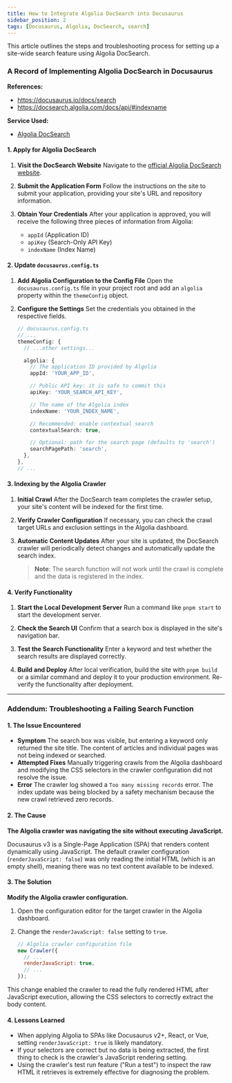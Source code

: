 ```yaml
---
title: How to Integrate Algolia DocSearch into Docusaurus
sidebar_position: 2
tags: [Docusaurus, Algolia, DocSearch, search]
---
```


This article outlines the steps and troubleshooting process for setting up a site-wide search feature using Algolia DocSearch.

### A Record of Implementing Algolia DocSearch in Docusaurus

**References:**
- https://docusaurus.io/docs/search
- https://docsearch.algolia.com/docs/api/#indexname

**Service Used:**
- [Algolia DocSearch](https://docsearch.algolia.com/)

<!-- truncate -->

#### 1. Apply for Algolia DocSearch

1.  **Visit the DocSearch Website**
    Navigate to the [official Algolia DocSearch website](https://docsearch.algolia.com/).

2.  **Submit the Application Form**
    Follow the instructions on the site to submit your application, providing your site's URL and repository information.

3.  **Obtain Your Credentials**
    After your application is approved, you will receive the following three pieces of information from Algolia:
    *   `appId` (Application ID)
    *   `apiKey` (Search-Only API Key)
    *   `indexName` (Index Name)

#### 2. Update `docusaurus.config.ts`

1.  **Add Algolia Configuration to the Config File**
    Open the `docusaurus.config.ts` file in your project root and add an `algolia` property within the `themeConfig` object.

2.  **Configure the Settings**
    Set the credentials you obtained in the respective fields.

    ```typescript
    // docusaurus.config.ts
    // ...
    themeConfig: {
      // ...other settings...

      algolia: {
        // The application ID provided by Algolia
        appId: 'YOUR_APP_ID',

        // Public API key: it is safe to commit this
        apiKey: 'YOUR_SEARCH_API_KEY',

        // The name of the Algolia index
        indexName: 'YOUR_INDEX_NAME',

        // Recommended: enable contextual search
        contextualSearch: true,

        // Optional: path for the search page (defaults to 'search')
        searchPagePath: 'search',
      },
    },
    // ...
    ```

#### 3. Indexing by the Algolia Crawler

1.  **Initial Crawl**
    After the DocSearch team completes the crawler setup, your site's content will be indexed for the first time.

2.  **Verify Crawler Configuration**
    If necessary, you can check the crawl target URLs and exclusion settings in the Algolia dashboard.

3.  **Automatic Content Updates**
    After your site is updated, the DocSearch crawler will periodically detect changes and automatically update the search index.

    > **Note**: The search function will not work until the crawl is complete and the data is registered in the index.

#### 4. Verify Functionality

1.  **Start the Local Development Server**
    Run a command like `pnpm start` to start the development server.

2.  **Check the Search UI**
    Confirm that a search box is displayed in the site's navigation bar.

3.  **Test the Search Functionality**
    Enter a keyword and test whether the search results are displayed correctly.

4.  **Build and Deploy**
    After local verification, build the site with `pnpm build` or a similar command and deploy it to your production environment. Re-verify the functionality after deployment.

---

### Addendum: Troubleshooting a Failing Search Function

#### 1. The Issue Encountered

*   **Symptom**
    The search box was visible, but entering a keyword only returned the site title. The content of articles and individual pages was not being indexed or searched.
*   **Attempted Fixes**
    Manually triggering crawls from the Algolia dashboard and modifying the CSS selectors in the crawler configuration did not resolve the issue.
*   **Error**
    The crawler log showed a `Too many missing records` error. The index update was being blocked by a safety mechanism because the new crawl retrieved zero records.

#### 2. The Cause

**The Algolia crawler was navigating the site without executing JavaScript.**

Docusaurus v3 is a Single-Page Application (SPA) that renders content dynamically using JavaScript. The default crawler configuration (`renderJavaScript: false`) was only reading the initial HTML (which is an empty shell), meaning there was no text content available to be indexed.

#### 3. The Solution

**Modify the Algolia crawler configuration.**

1.  Open the configuration editor for the target crawler in the Algolia dashboard.
2.  Change the `renderJavaScript: false` setting to `true`.

    ```javascript
    // Algolia crawler configuration file
    new Crawler({
      // ...
      renderJavaScript: true,
      // ...
    });
    ```

This change enabled the crawler to read the fully rendered HTML after JavaScript execution, allowing the CSS selectors to correctly extract the body content.

#### 4. Lessons Learned

*   When applying Algolia to SPAs like Docusaurus v2+, React, or Vue, setting `renderJavaScript: true` is likely mandatory.
*   If your selectors are correct but no data is being extracted, the first thing to check is the crawler's JavaScript rendering setting.
*   Using the crawler's test run feature ("Run a test") to inspect the raw HTML it retrieves is extremely effective for diagnosing the problem.
